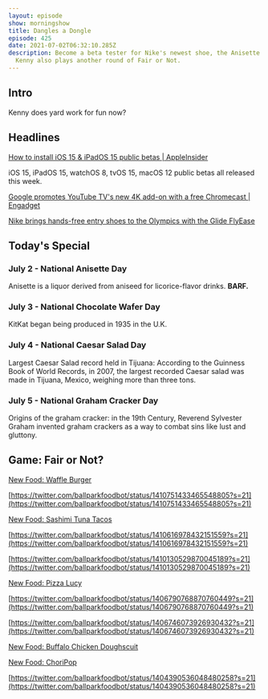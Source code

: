```yaml
---
layout: episode
show: morningshow
title: Dangles a Dongle
episode: 425
date: 2021-07-02T06:32:10.285Z
description: Become a beta tester for Nike's newest shoe, the Anisette Wafer.
  Kenny also plays another round of Fair or Not.
---
```

## Intro

Kenny does yard work for fun now?

## Headlines

[How to install iOS 15 & iPadOS 15 public betas | AppleInsider](https://appleinsider.com/articles/21/07/01/how-to-install-ios-15-ipados-15-public-betas)

iOS 15, iPadOS 15, watchOS 8, tvOS 15, macOS 12 public betas all released this week.

[Google promotes YouTube TV's new 4K add-on with a free Chromecast | Engadget](https://www.engadget.com/google-chromecast-youtube-tv-promotion-232336326.html)

[Nike brings hands-free entry shoes to the Olympics with the Glide FlyEase](https://www.theverge.com/design/2021/7/1/22560002/nike-glide-flyease-olympics-sneakers)

## Today's Special

### July 2 - National Anisette Day

Anisette is a liquor derived from aniseed for licorice-flavor drinks. **BARF.**

### July 3 - National Chocolate Wafer Day

KitKat began being produced in 1935 in the U.K.

### July 4 - National Caesar Salad Day

Largest Caesar Salad record held in Tijuana: According to the Guinness Book of World Records, in 2007, the largest recorded Caesar salad was made in Tijuana, Mexico, weighing more than three tons.

### July 5 - National Graham Cracker Day

Origins of the graham cracker: in the 19th Century, Reverend Sylvester Graham invented graham crackers as a way to combat sins like lust and gluttony.

## Game: Fair or Not?

[New Food: Waffle Burger](https://www.mnstatefair.org/new-this-year/food/waffle-burger/)

[https://twitter.com/ballparkfoodbot/status/1410751433465548805?s=21](https://twitter.com/ballparkfoodbot/status/1410751433465548805?s=21)

[New Food: Sashimi Tuna Tacos](https://www.mnstatefair.org/new-this-year/food/sashimi-tuna-tacos/)

[https://twitter.com/ballparkfoodbot/status/1410616978432151559?s=21](https://twitter.com/ballparkfoodbot/status/1410616978432151559?s=21)

[https://twitter.com/ballparkfoodbot/status/1410130529870045189?s=21](https://twitter.com/ballparkfoodbot/status/1410130529870045189?s=21)

[New Food: Pizza Lucy](https://www.mnstatefair.org/new-this-year/food/pizza-lucy/)

[https://twitter.com/ballparkfoodbot/status/1406790768870760449?s=21](https://twitter.com/ballparkfoodbot/status/1406790768870760449?s=21)

[https://twitter.com/ballparkfoodbot/status/1406746073926930432?s=21](https://twitter.com/ballparkfoodbot/status/1406746073926930432?s=21)

[New Food: Buffalo Chicken Doughscuit](https://www.mnstatefair.org/new-this-year/food/buffalo-chicken-doughscuit/)

[New Food: ChoriPop](https://www.mnstatefair.org/new-this-year/food/choripop/)

[https://twitter.com/ballparkfoodbot/status/1404390536048480258?s=21](https://twitter.com/ballparkfoodbot/status/1404390536048480258?s=21)